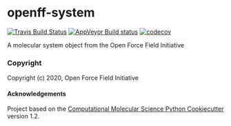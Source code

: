openff-system
==============================
[//]: # (Badges)
[![Travis Build Status](https://travis-ci.com/REPLACE_WITH_OWNER_ACCOUNT/openff-system.svg?branch=master)](https://travis-ci.com/REPLACE_WITH_OWNER_ACCOUNT/openff-system)
[![AppVeyor Build status](https://ci.appveyor.com/api/projects/status/REPLACE_WITH_APPVEYOR_LINK/branch/master?svg=true)](https://ci.appveyor.com/project/REPLACE_WITH_OWNER_ACCOUNT/openff-system/branch/master)
[![codecov](https://codecov.io/gh/REPLACE_WITH_OWNER_ACCOUNT/openff-system/branch/master/graph/badge.svg)](https://codecov.io/gh/REPLACE_WITH_OWNER_ACCOUNT/openff-system/branch/master)

A molecular system object from the Open Force Field Initiative

### Copyright

Copyright (c) 2020, Open Force Field Initiative


#### Acknowledgements
 
Project based on the 
[Computational Molecular Science Python Cookiecutter](https://github.com/molssi/cookiecutter-cms) version 1.2.
